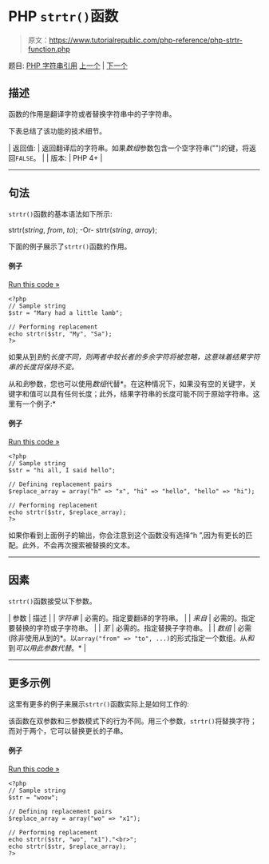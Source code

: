 # PHP `strtr()`函数

> 原文：<https://www.tutorialrepublic.com/php-reference/php-strtr-function.php>

题目: [PHP 字符串引用](php-string-functions.php) [上一个](php-strtoupper-function.php) | [下一个](php-substr-function.php)

## 描述

函数的作用是翻译字符或者替换字符串中的子字符串。

下表总结了该功能的技术细节。

| 返回值: | 返回翻译后的字符串。如果*数组*参数包含一个空字符串("")的键，将返回`FALSE`。 |
| 版本: | PHP 4+ |

* * *

## 句法

`strtr()`函数的基本语法如下所示:

strtr(*string*, *from*, *to*); -Or- strtr(*string*, *array*);

下面的例子展示了`strtr()`函数的作用。

#### 例子

[Run this code »](../codelab.php?topic=php&file=translate-characters-in-a-string "Run this code to view the output")

```
<?php
// Sample string
$str = "Mary had a little lamb";

// Performing replacement
echo strtr($str, "My", "Sa");
?>
```

如果从到*到*的*长度不同，则两者中较长者的多余字符将被忽略，这意味着结果字符串的长度将保持不变。*

从和*到*参数，您也可以使用*数组*代替*。在这种情况下，如果没有空的关键字，关键字和值可以具有任何长度；此外，结果字符串的长度可能不同于原始字符串。这里有一个例子:*

#### 例子

[Run this code »](../codelab.php?topic=php&file=translate-characters-using-replacement-pairs "Run this code to view the output")

```
<?php
// Sample string
$str = "hi all, I said hello";

// Defining replacement pairs
$replace_array = array("h" => "x", "hi" => "hello", "hello" => "hi");

// Performing replacement
echo strtr($str, $replace_array);
?>
```

如果你看到上面例子的输出，你会注意到这个函数没有选择“h ”,因为有更长的匹配。此外，不会再次搜索被替换的文本。

* * *

## 因素

`strtr()`函数接受以下参数。

| 参数 | 描述 |
| *字符串* | 必需的。指定要翻译的字符串。 |
| *来自* | 必需的。指定要替换的字符或子字符串。 |
| *至* | 必需的。指定替换子字符串。 |
| *数组* | 必需(除非使用从到的*。以`array("from" => "to", ...)`的形式指定一个数组。从*和*到*可以用此参数代替*。* |

* * *

## 更多示例

这里有更多的例子来展示`strtr()`函数实际上是如何工作的:

该函数在双参数和三参数模式下的行为不同。用三个参数，`strtr()`将替换字符；而对于两个，它可以替换更长的子串。

#### 例子

[Run this code »](../codelab.php?topic=php&file=using-strtr-in-different-arguments-modes "Run this code to view the output")

```
<?php
// Sample string
$str = "woow";

// Defining replacement pairs
$replace_array = array("wo" => "x1");

// Performing replacement
echo strtr($str, "wo", "x1")."<br>";
echo strtr($str, $replace_array);
?>
```